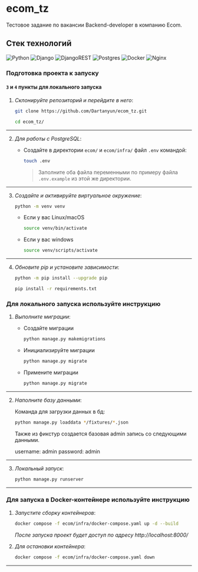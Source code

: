 # ecom_tz
Тестовое задание по вакансии Backend-developer в компанию Ecom.

## Стек технологий
![Python](https://img.shields.io/badge/python-3670A0?style=for-the-badge&logo=python&logoColor=ffdd54)
![Django](https://img.shields.io/badge/django-%23092E20.svg?style=for-the-badge&logo=django&logoColor=white) ![DjangoREST](https://img.shields.io/badge/DJANGO-REST-ff1709?style=for-the-badge&logo=django&logoColor=white&color=ff1709&labelColor=gray)
![Postgres](https://img.shields.io/badge/postgres-%23316192.svg?style=for-the-badge&logo=postgresql&logoColor=white)
![Docker](https://img.shields.io/badge/docker-%230db7ed.svg?style=for-the-badge&logo=docker&logoColor=white) ![Nginx](https://img.shields.io/badge/nginx-%23009639.svg?style=for-the-badge&logo=nginx&logoColor=white)

### Подготовка проекта к запуску

#### `3` и `4` пункты для локального запуска

1. *Склонируйте репозиторий и перейдите в него*:

    ```sh
    git clone https://github.com/Dartanyun/ecom_tz.git
    ```
    ```sh
    cd ecom_tz/
    ```
---
2. *Для работы с PostgreSQL*:

    * Создайте в директории `ecom/` и `ecom/infra/` файл `.env` командой:

        ```sh
        touch .env
        ```
        > Заполните оба файла переменными по примеру файла `.env.example` из этой же директории.
---
3. *Создайте и активируйте виртуальное окружение*:

    ```sh
    python -m venv venv
    ```
    - Если у вас Linux/macOS
        ```sh
        source venv/bin/activate
        ```

    - Если у вас windows
        ```sh
        source venv/scripts/activate
        ```
---
4. *Обновите pip и установите зависимости*:

    ```sh
    python -m pip install --upgrade pip
    ```
    ```sh
    pip install -r requirements.txt
    ```

### Для локального запуска используйте инструкцию

1. *Выполните миграции*:

    * Создайте миграции
        ```sh
        python manage.py makemigrations
        ```

    * Инициализируйте миграции
        ```sh
        python manage.py migrate
        ```

    * Примените миграции
        ```sh
        python manage.py migrate
        ```
---
2. *Наполните базу данными*:

    Команда для загрузки данных в бд:

    ```sh
    python manage.py loaddata */fixtures/*.json
    ```
    Также из фикстур создается базовая admin запись со следующими данными.

    username: admin
    password: admin
---
3. *Локальный запуск*:

    ```sh
    python manage.py runserver
    ```
---
### Для запуска в Docker-контейнере используйте инструкцию

1. *Запустите сборку контейнеров*:

    ```sh
    docker compose -f ecom/infra/docker-compose.yaml up -d --build
    ```
    *После запуска проект будет доступ по адресу http://localhost:8000/*
    
2. *Для остановки контейнера*:
    ```sh
    docker compose -f ecom/infra/docker-compose.yaml down
    ```
---
